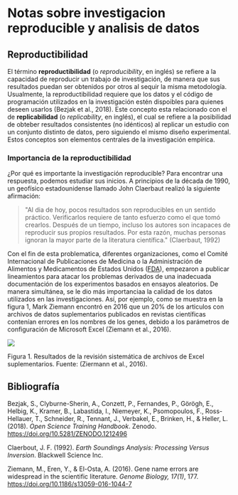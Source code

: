 # __Notas sobre investigacion reproducible y analisis de datos__

## __Reproductibilidad__

El término __reproductibilidad__ (o _reproducibility_, en inglés) se refiere a la capacidad de reproducir un trabajo de investigación, de manera que sus resultados puedan ser obtenidos por otros al sequir la misma metodología. Usualmente, la reproductibilidad requiere que los datos y el código de programación utilizados en la investigación estén dispoibles para quienes deseen usarlos (Bezjak et al., 2018). Este concepto esta relacionado con el de __replicabilidad__ (o _replicability_, en inglés), el cual se refiere a la posibilidad de obteber resultados consistentes (no idénticos) al replicar un estudio con un conjunto distinto de datos, pero siguiendo el mismo diseño experimental. Estos conceptos son elementos centrales de la investigación empírica.

### __Importancia de la reproductibilidad__

¿Por qué es importante la investigación reproducible? Para encontrar una respuesta, podemos estudiar sus inicios. A principios de la década de 1990, un geofísico estadounidense llamado John Claerbaut realizó la siguiente afirmación:
>"Al dia de hoy, pocos resultados son reproducibles en un sentido práctico. Verificarlos requiere de tanto esfuerzo como el que tomó crearlos. Después de un tiempo, incluso los autores son incapaces de reproducir sus propios resultados. Por esta razón, muchas personas ignoran la mayor parte de la literatura científica." (Claerbaut, 1992)

Con el fin de esta problematica, diferentes organizaciones, como el Comité Internacional de Publicaciones de Medicina o la Administración de Alimentos y Medicamentos de Estados Unidos ([FDA](https://www.fda.gov/)), empezaron a publicar lineamientos para atacar los problemas derivados de una inadecuada documentación de los experimentos basados en ensayos aleatorios. De manera simultánea, se le dio más importanciaa la calidad de los datos utilizados en las investigaciones. Así, por ejemplo, como se muestra en la figura 1, Mark Ziemann encontró en 2016 que un 20% de los articulos con archivos de datos suplementarios publicados en revistas científicas contenían errores en los nombres de los genes, debido a los parámetros de configuración de Microsoft Excel (Ziemann et al., 2016).

![](https://geoprocesamiento-2020i.github.io/laboratorio-01-markdown/ZiemannEtAlFig1.png)

Figura 1. Resultados de la revisión sistemática de archivos de Excel suplementarios. Fuente: (Ziermann et al., 2016).

## __Bibliografía__

Bezjak, S., Clyburne-Sherin, A., Conzett, P., Fernandes, P., Görögh, E., Helbig, K., Kramer, B., Labastida, I., Niemeyer, K., Psomopoulos, F., Ross-Hellauer, T., Schneider, R., Tennant, J., Verbakel, E., Brinken, H., & Heller, L. (2018). _Open Science Training Handbook_. Zenodo. <https://doi.org/10.5281/ZENODO.1212496>

Claerbout, J. F. (1992). _Earth Soundings Analysis: Processing Versus Inversion_. Blackwell Science Inc.

Ziemann, M., Eren, Y., & El-Osta, A. (2016). Gene name errors are widespread in the scientific literature. _Genome Biology, 17(1)_, 177. <https://doi.org/10.1186/s13059-016-1044-7>
